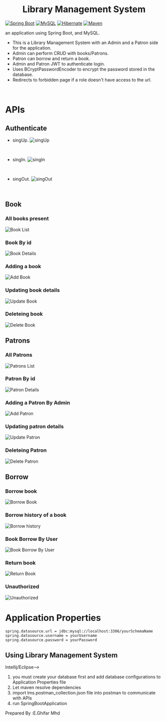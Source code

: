 <h1 align="center">
    <br>
    Library Management System
    <br>
</h1>


[![Spring Boot](https://img.shields.io/badge/Spring-6DB33F?style=for-the-badge&logo=spring&logoColor=white)]()
[![MySQL](https://img.shields.io/badge/MySQL-00000F?style=for-the-badge&logo=mysql&logoColor=white)]()
[![Hibernate](https://img.shields.io/badge/Hibernate-59666C?style=for-the-badge&logo=Hibernate&logoColor=white)]()
[![Maven](https://img.shields.io/badge/apache_maven-C71A36?style=for-the-badge&logo=apachemaven&logoColor=white)]()

an application using Spring Boot, and MySQL. 
* This is a Library Management System with an Admin and a Patron side for the application. 
* Admin can perform CRUD with books/Patrons. 
* Patron can borrow and return a book. 
* Admin and Patron JWT to authenticate login.
* Uses BCryptPasswordEncoder to encrypt the password stored in the database.
* Redirects to forbidden page if a role doesn't have access to the url.
<br>

# APIs
## Authenticate
* singUp.
![singUp](./screenshots/singup.png "singUp")
<br>

* singIn.
![singIn](./screenshots/singin.png "singIn")
<br>

* singOut.
![singOut](./screenshots/singup.png "singOut")
<br>

## Book
### All books present
![Book List ](./screenshots/book_list.png "Book List")

### Book By id 
![Book Details ](./screenshots/book_Details.png "Book Details")

### Adding a book
![Add Book](./screenshots/book_add.png "Add Book")

### Updating book details
![Update Book](./screenshots/book_update.png "Update Book")

### Deleteing book 
![Delete Book](./screenshots/book_delete.png "Delete Book")

## Patrons

### All Patrons 
![Patrons List ](./screenshots/patron_list.png "Patrons List")

### Patron By id 
![Patron Details ](./screenshots/patron_Details.png "Patron Details")

### Adding a Patron By Admin
![Add Patron](./screenshots/patron_add.png "Add Patron")

### Updating patron details
![Update Patron](./screenshots/patron_update.png "Update Patron")

### Deleteing Patron 
![Delete Patron](./screenshots/patron_delete.png "Delete Patron")

## Borrow
### Borrow book
![Borrow Book](./screenshots/borrow_book.png "Borrow Book Page")

### Borrow history of a book
![Borrow history](./screenshots/books_borrow_history.png "Borrow history")

### Book Borrow By User
![Book Borrow By User](./screenshots/books_borrow_by_user.png "Book Borrow By User")

### Return book
![Return Book](./screenshots/return_book.png "Return Book ")

### Unauthorized
![Unauthorized](./screenshots/Unauthorized.png "Unauthorized ")


# Application Properties
```
spring.datasource.url = jdbc:mysql://localhost:3306/yourSchemaName
spring.datasource.username = yourUsername
spring.datasource.password = yourPassword
```
## Using Library Management System
Intellij/Eclipse-->
1. you must create your database first and add database configurations to Application Properties file
2. Let maven resolve dependencies 
3. import lms.postman_collection.json file into postman to communicate with APIs
4. run SpringBootApplication

Prepared By :E.Ghifar Mhd
